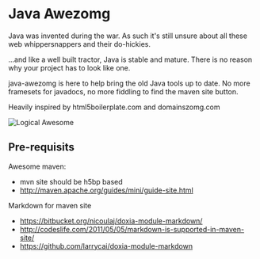 
Java Awezomg
============

Java was invented during the war. As such it's still unsure about all these web whippersnappers and their do-hickies.

...and like a well built tractor, Java is stable and mature. There is no reason why your project has to look like one.

java-awezomg is here to help bring the old Java tools up to date. No more framesets for javadocs, no more fiddling to find the maven site button.

Heavily inspired by html5boilerplate.com and domainszomg.com


![Logical Awesome](http://logicalawesome.com/logical_awesome.jpg)


Pre-requisits
-------------

Awesome maven:

* mvn site should be h5bp based
* http://maven.apache.org/guides/mini/guide-site.html

Markdown for maven site

* https://bitbucket.org/nicoulaj/doxia-module-markdown/
* http://codeslife.com/2011/05/05/markdown-is-supported-in-maven-site/
* https://github.com/larrycai/doxia-module-markdown
